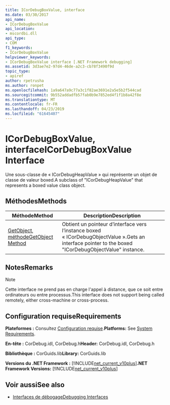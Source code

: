 ```yaml
---
title: ICorDebugBoxValue, interface
ms.date: 03/30/2017
api_name:
- ICorDebugBoxValue
api_location:
- mscordbi.dll
api_type:
- COM
f1_keywords:
- ICorDebugBoxValue
helpviewer_keywords:
- ICorDebugBoxValue interface [.NET Framework debugging]
ms.assetid: 3d3ae7e2-97d4-46de-a2c3-cb78f3490f9d
topic_type:
- apiref
author: rpetrusha
ms.author: ronpet
ms.openlocfilehash: 1a9a647a9c77a3c1f82ae3691e2a5e5b2f544cad
ms.sourcegitcommit: 9b552addadfb57fab0b9e7852ed4f1f1b8a42f8e
ms.translationtype: MT
ms.contentlocale: fr-FR
ms.lasthandoff: 04/23/2019
ms.locfileid: "61645407"
---
```

# <a name="icordebugboxvalue-interface"></a><span data-ttu-id="da5d5-102">ICorDebugBoxValue, interface</span><span class="sxs-lookup"><span data-stu-id="da5d5-102">ICorDebugBoxValue Interface</span></span>

<span data-ttu-id="da5d5-103">Une sous-classe de « ICorDebugHeapValue » qui représente un objet de classe de valeur boxed.</span><span class="sxs-lookup"><span data-stu-id="da5d5-103">A subclass of "ICorDebugHeapValue" that represents a boxed value class object.</span></span>  
  
## <a name="methods"></a><span data-ttu-id="da5d5-104">Méthodes</span><span class="sxs-lookup"><span data-stu-id="da5d5-104">Methods</span></span>  
  
|<span data-ttu-id="da5d5-105">Méthode</span><span class="sxs-lookup"><span data-stu-id="da5d5-105">Method</span></span>|<span data-ttu-id="da5d5-106">Description</span><span class="sxs-lookup"><span data-stu-id="da5d5-106">Description</span></span>|  
|------------|-----------------|  
|[<span data-ttu-id="da5d5-107">GetObject, méthode</span><span class="sxs-lookup"><span data-stu-id="da5d5-107">GetObject Method</span></span>](../../../../docs/framework/unmanaged-api/debugging/icordebugboxvalue-getobject-method.md)|<span data-ttu-id="da5d5-108">Obtient un pointeur d’interface vers l’instance boxed « ICorDebugObjectValue ».</span><span class="sxs-lookup"><span data-stu-id="da5d5-108">Gets an interface pointer to the boxed "ICorDebugObjectValue" instance.</span></span>|  
  
## <a name="remarks"></a><span data-ttu-id="da5d5-109">Notes</span><span class="sxs-lookup"><span data-stu-id="da5d5-109">Remarks</span></span>  
  
> [!NOTE]
>  <span data-ttu-id="da5d5-110">Cette interface ne prend pas en charge l'appel à distance, que ce soit entre ordinateurs ou entre processus.</span><span class="sxs-lookup"><span data-stu-id="da5d5-110">This interface does not support being called remotely, either cross-machine or cross-process.</span></span>  
  
## <a name="requirements"></a><span data-ttu-id="da5d5-111">Configuration requise</span><span class="sxs-lookup"><span data-stu-id="da5d5-111">Requirements</span></span>  
 <span data-ttu-id="da5d5-112">**Plateformes :** Consultez [Configuration requise](../../../../docs/framework/get-started/system-requirements.md).</span><span class="sxs-lookup"><span data-stu-id="da5d5-112">**Platforms:** See [System Requirements](../../../../docs/framework/get-started/system-requirements.md).</span></span>  
  
 <span data-ttu-id="da5d5-113">**En-tête :** CorDebug.idl, CorDebug.h</span><span class="sxs-lookup"><span data-stu-id="da5d5-113">**Header:** CorDebug.idl, CorDebug.h</span></span>  
  
 <span data-ttu-id="da5d5-114">**Bibliothèque :** CorGuids.lib</span><span class="sxs-lookup"><span data-stu-id="da5d5-114">**Library:** CorGuids.lib</span></span>  
  
 <span data-ttu-id="da5d5-115">**Versions du .NET Framework :** [!INCLUDE[net_current_v10plus](../../../../includes/net-current-v10plus-md.md)]</span><span class="sxs-lookup"><span data-stu-id="da5d5-115">**.NET Framework Versions:** [!INCLUDE[net_current_v10plus](../../../../includes/net-current-v10plus-md.md)]</span></span>  
  
## <a name="see-also"></a><span data-ttu-id="da5d5-116">Voir aussi</span><span class="sxs-lookup"><span data-stu-id="da5d5-116">See also</span></span>

- [<span data-ttu-id="da5d5-117">Interfaces de débogage</span><span class="sxs-lookup"><span data-stu-id="da5d5-117">Debugging Interfaces</span></span>](../../../../docs/framework/unmanaged-api/debugging/debugging-interfaces.md)
